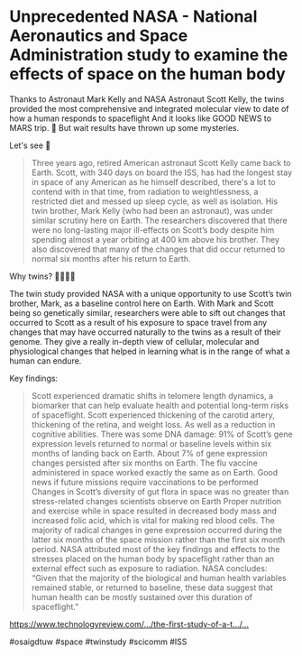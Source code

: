 # Unprecedented NASA - National Aeronautics and Space Administration study to examine the effects of space on the human body
Thanks to Astronaut Mark Kelly and NASA Astronaut Scott Kelly, the twins provided the most comprehensive and integrated molecular view to date of how a human responds to spaceflight
And it looks like GOOD NEWS to MARS trip. 🚀
But wait results have thrown up some mysteries.

Let's see 🧐
> Three years ago, retired American astronaut Scott Kelly came back to Earth. Scott, with 340 days on board the ISS, has had the longest stay in space of any American as he himself described, there's a lot to contend with in that time, from radiation to weightlessness, a restricted diet and messed up sleep cycle, as well as isolation. His twin brother, Mark Kelly (who had been an astronaut), was under similar scrutiny here on Earth.
> The researchers discovered that there were no long-lasting major ill-effects on Scott’s body despite him spending almost a year orbiting at 400 km above his brother. They also discovered that many of the changes that did occur returned to normal six months after his return to Earth.

Why twins? 👩‍🚀👨‍🚀

The twin study provided NASA with a unique opportunity to use Scott’s twin brother, Mark, as a baseline control here on Earth. With Mark and Scott being so genetically similar, researchers were able to sift out changes that occurred to Scott as a result of his exposure to space travel from any changes that may have occurred naturally to the twins as a result of their genome. They give a really in-depth view of cellular, molecular and physiological changes that helped in learning what is in the range of what a human can endure.

Key findings:

> Scott experienced dramatic shifts in telomere length dynamics, a biomarker that can help evaluate health and potential long-term risks of spaceflight.
> Scott experienced thickening of the carotid artery, thickening of the retina, and weight loss. As well as a reduction in cognitive abilities.
> There was some DNA damage: 91% of Scott’s gene expression levels returned to normal or baseline levels within six months of landing back on Earth. About 7% of gene expression changes persisted after six months on Earth.
> The flu vaccine administered in space worked exactly the same as on Earth. Good news if future missions require vaccinations to be performed
> Changes in Scott’s diversity of gut flora in space was no greater than stress-related changes scientists observe on Earth
> Proper nutrition and exercise while in space resulted in decreased body mass and increased folic acid, which is vital for making red blood cells. The majority of radical changes in gene expression occurred during the latter six months of the space mission rather than the first six month period.
> NASA attributed most of the key findings and effects to the stresses placed on the human body by spaceflight rather than an external effect such as exposure to radiation.
NASA concludes:
“Given that the majority of the biological and human health variables remained stable, or returned to baseline, these data suggest that human health can be mostly sustained over this duration of spaceflight."

https://www.technologyreview.com/…/the-first-study-of-a-t…/…

#osaigdtuw #space #twinstudy #scicomm #ISS
